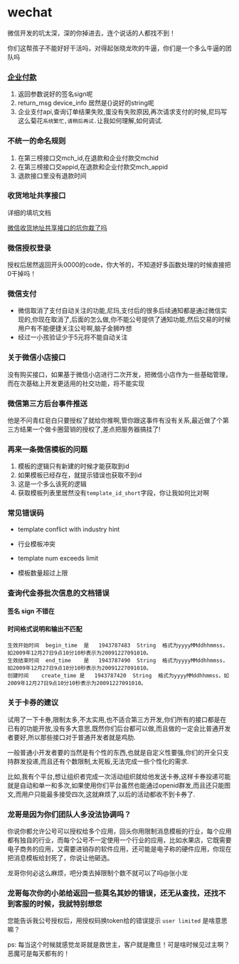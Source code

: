 # wechat

微信开发的坑太深，深的你掉进去，连个说话的人都找不到！

你们这帮孩子不能好好干活吗，对得起张晓龙吹的牛逼，你们是一个多么牛逼的团队吗


### [企业付款](http://pay.weixin.qq.com/wiki/doc/api/mch_pay.php?chapter=14_2)

1. 返回参数说好的签名sign呢
2. return_msg device_info 居然是{}说好的string呢
3. 企业支付api,查询订单结果失败,蛋没有失败原因,再次请求支付的时候,尼玛写这么菊花`系统繁忙,请稍后再试.`让我如何理解,如何调试.

### 不统一的命名规则

1. 在第三榜接口交mch_id,在退款和企业付款交mchid
2. 在第三榜接口交appid,在退款和企业付款交mch_appid
3. 退款接口里没有退款时间

### 收货地址共享接口

详细的填坑文档

[微信收货地址共享接口的坑你栽了吗](http://feed.hjue.me/articles/detail/2015-04-18/492466)

### 微信授权登录

授权后居然返回开头0000的code，你大爷的，不知道好多函数处理的时候直接把0干掉吗！

### 微信支付

* 微信取消了支付自动关注的功能,尼玛,支付后的很多后续通知都是通过微信实现的,你现在取消了,后面的怎么做,你不能公号提供了通知功能,然后交易的时候用户有不能便捷关注公号啊,脑子金狮咋想
* 经过一小孩验证少于5元将不能自动关注

### 关于微信小店接口

没有购买接口，如果基于微信小店进行二次开发，把微信小店作为一些基础管理，而在次基础上开发更适用的社交功能，将不能实现

### 微信第三方后台事件推送

他是不问青红皂白只要授权了就给你推啊,管你跟这事件有没有关系,最近做了个第三方结果一个做卡圈营销的授权了,差点把服务器搞挂了!

### 再来一条微信模板的问题

1. 模板的逻辑只有新建的时候才能获取到id
2. 如果模板已经存在，就提示错误也获取不到id
3. 这是一个多么该死的逻辑
4. 获取模板列表里居然没有`template_id_short`字段，你让我如何比对啊

### 常见错误码

* template conflict with industry hint
* 行业模板冲突

* template num exceeds limit
* 模板数量超过上限

### 查询代金券批次信息的文档错误

#### 签名	sign 不错在

#### 时间格式说明和输出不匹配

```
生效开始时间	begin_time	是	1943787483	String	格式为yyyyMMddhhmmss，如2009年12月27日9点10分10秒表示为20091227091010。
生效结束时间	end_time	是	1943787490	String	格式为yyyyMMddhhmmss，如2009年12月27日9点10分10秒表示为20091227091010。
创建时间	create_time	是	1943787420	String	格式为yyyyMMddhhmmss，如2009年12月27日9点10分10秒表示为20091227091010。
```

### 关于卡券的建议 

试用了一下卡券,限制太多,不太实用,也不适合第三方开发,你们所有的接口都是在已有的功能开放,没有多大意思,既然你们后台都可以做,而且做的一定会比普通开发者要好,所以那些接口对于普通开发者就是鸡肋.

一般普通小开发者要的当然是有个性的东西,也就是自定义性要强,你们的开全只支持群发投递,而且还有个数限制,太死板,无法完成一些个性化的需求.

比如,我有个平台,想让组织者完成一次活动组织就给他发送卡券,这样卡券投递可能就是自动和单一和多次,如果使用你们平台虽然也能通过openid群发,而且还只能图文,而用户只能最多接受四次,这就麻烦了,以后的活动都收不到卡券了.


### 龙哥是因为你们团队人多没法协调吗？

你说你都允许公号可以授权给多个应用，回头你用限制消息模板的行业，每个应用都有独自的行业，而每个公号不一定使用一个行业的应用，比如水果店，它既需要电子商务的应用，又需要进销存的软件应用，还可能是电子称的硬件应用，你现在把消息模板给封死了，你说让他砸选。

龙哥你何必这么麻烦，吧分类去掉限制个数不就可以了吗@张小龙

### 龙哥每次你的小弟给返回一些莫名其妙的错误，还无从查找，还找不到客服的时候，我就特别想您

您能告诉我公号授权后，用授权码换token给的错误提示 `user limited` 是啥意思嘛？

ps: 每当这个时候就感觉龙哥就是救世主，客户就是撒旦！可是啥时候见过主啊？恶魔可是每天都有的！
